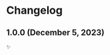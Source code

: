 <!-- markdownlint-disable line-length -->

Changelog
=========

1.0.0 (December 5, 2023)
-------------------------

✨